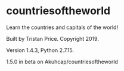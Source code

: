 # countriesoftheworld
Learn the countries and capitals of the world!

Built by Tristan Price. Copyright 2019.

Version 1.4.3, Python 2.7.15.

1.5.0 in beta on Akuhcap/countriesoftheworld
